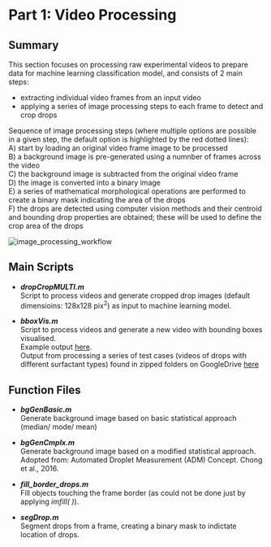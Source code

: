 # Part 1: Video Processing

## Summary  
This section focuses on processing raw experimental videos to prepare data for machine learning classification model, and consists of 2 main steps:  
* extracting individual video frames from an input video   
* applying a series of image processing steps to each frame to detect and crop drops  

Sequence of image processing steps (where multiple options are possible in a given step, the default option is highlighted by the red dotted lines):  
A) start by loading an original video frame image to be processed  
B) a background image is pre-generated using a numnber of frames across the video  
C) the background image is subtracted from the original video frame  
D) the image is converted into a binary image  
E) a series of mathematical morphological operations are performed to create a binary mask indicating the area of the drops  
F) the drops are detected using computer vision methods and their centroid and bounding drop properties are obtained; these will be used to define the crop area of the drops  

![image_processing_workflow](https://user-images.githubusercontent.com/70296319/112761178-ea8e0b80-8ff1-11eb-8220-24f702797875.JPG)


## Main Scripts   
+ ***dropCropMULTI.m***  
   Script to process videos and generate cropped drop images (default dimensioins: 128x128 pix<sup>2</sup>) as input to machine learning model.  

+ ***bboxVis.m***  
   Script to process videos and generate a new video with bounding boxes visualised.  
   Example output [here](https://drive.google.com/file/d/1jf9_tMAYZ_aVIAc4yB-KxjehLqjHWsHe/view?usp=sharing).  
   Output from processing a series of test cases (videos of drops with different surfactant types)
 found in zipped folders on GoogleDrive [here](https://drive.google.com/drive/folders/1VXOg2uKROwx4l2nFKGY9KS2UDEXZLQVh?usp=sharing)

## Function Files   
+ ***bgGenBasic.m***  
   Generate background image based on basic statistical approach (median/ mode/ mean)  
   
+ ***bgGenCmplx.m***  
   Generate background image based on a modified statistical approach. Adopted from: Automated Droplet Measurement (ADM) Concept. Chong et al., 2016.  
   
+ ***fill_border_drops.m***  
   Fill objects touching the frame border (as could not be done just by applying _imfill( )_).  
   
+ ***segDrop.m***  
   Segment drops from a frame, creating a binary mask to indictate location of drops.


